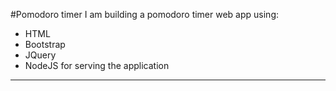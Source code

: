 #Pomodoro timer
I am building a pomodoro timer web app using:
  - HTML
  - Bootstrap
  - JQuery
  - NodeJS for serving the application
  ---
